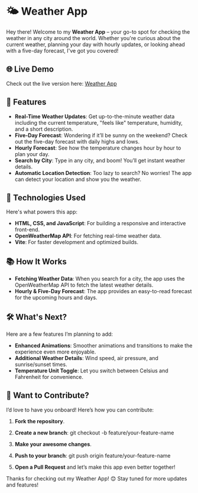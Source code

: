# 🌤️ Weather App

Hey there! Welcome to my **Weather App** – your go-to spot for checking the weather in any city around the world. Whether you're curious about the current weather, planning your day with hourly updates, or looking ahead with a five-day forecast, I've got you covered!

## 🌐 Live Demo

Check out the live version here: [Weather App](https://adityagupta84-weather-app.netlify.app/)

## 🌟 Features

- **Real-Time Weather Updates**: Get up-to-the-minute weather data including the current temperature, "feels like" temperature, humidity, and a short description.
- **Five-Day Forecast**: Wondering if it’ll be sunny on the weekend? Check out the five-day forecast with daily highs and lows.
- **Hourly Forecast**: See how the temperature changes hour by hour to plan your day.
- **Search by City**: Type in any city, and boom! You’ll get instant weather details.
- **Automatic Location Detection**: Too lazy to search? No worries! The app can detect your location and show you the weather.

## 🚀 Technologies Used

Here's what powers this app:

- **HTML, CSS, and JavaScript**: For building a responsive and interactive front-end.
- **OpenWeatherMap API**: For fetching real-time weather data.
- **Vite**: For faster development and optimized builds.

## 📚 How It Works

- **Fetching Weather Data**: When you search for a city, the app uses the OpenWeatherMap API to fetch the latest weather details.
- **Hourly & Five-Day Forecast**: The app provides an easy-to-read forecast for the upcoming hours and days.

## 🛠️ What's Next?

Here are a few features I’m planning to add:

- **Enhanced Animations**: Smoother animations and transitions to make the experience even more enjoyable.
- **Additional Weather Details**: Wind speed, air pressure, and sunrise/sunset times.
- **Temperature Unit Toggle**: Let you switch between Celsius and Fahrenheit for convenience.

## 🤝 Want to Contribute?

I’d love to have you onboard! Here’s how you can contribute:

1. **Fork the repository**.
2. **Create a new branch**: git checkout -b feature/your-feature-name
3. **Make your awesome changes**.
4. **Push to your branch**: git push origin feature/your-feature-name
 
5. **Open a Pull Request** and let’s make this app even better together!

Thanks for checking out my Weather App! 😊 Stay tuned for more updates and features!
